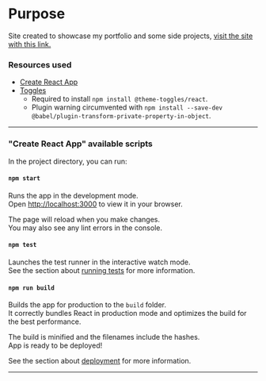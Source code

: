 # Purpose
Site created to showcase my portfolio and some side projects, [visit the site with this link.](https://marlonfolken.github.io/portfolio-marlonfolken/)

### Resources used
- [Create React App](https://github.com/facebook/create-react-app)
- [Toggles](https://toggles.dev/)
  - Required to install `npm install @theme-toggles/react`.
  - Plugin warning circumvented with `npm install --save-dev @babel/plugin-transform-private-property-in-object`.


---
### "Create React App" available scripts

In the project directory, you can run:

#### `npm start`

Runs the app in the development mode.\
Open [http://localhost:3000](http://localhost:3000) to view it in your browser.

The page will reload when you make changes.\
You may also see any lint errors in the console.

#### `npm test`

Launches the test runner in the interactive watch mode.\
See the section about [running tests](https://facebook.github.io/create-react-app/docs/running-tests) for more information.

#### `npm run build`

Builds the app for production to the `build` folder.\
It correctly bundles React in production mode and optimizes the build for the best performance.

The build is minified and the filenames include the hashes.\
App is ready to be deployed!

See the section about [deployment](https://facebook.github.io/create-react-app/docs/deployment) for more information.

---
